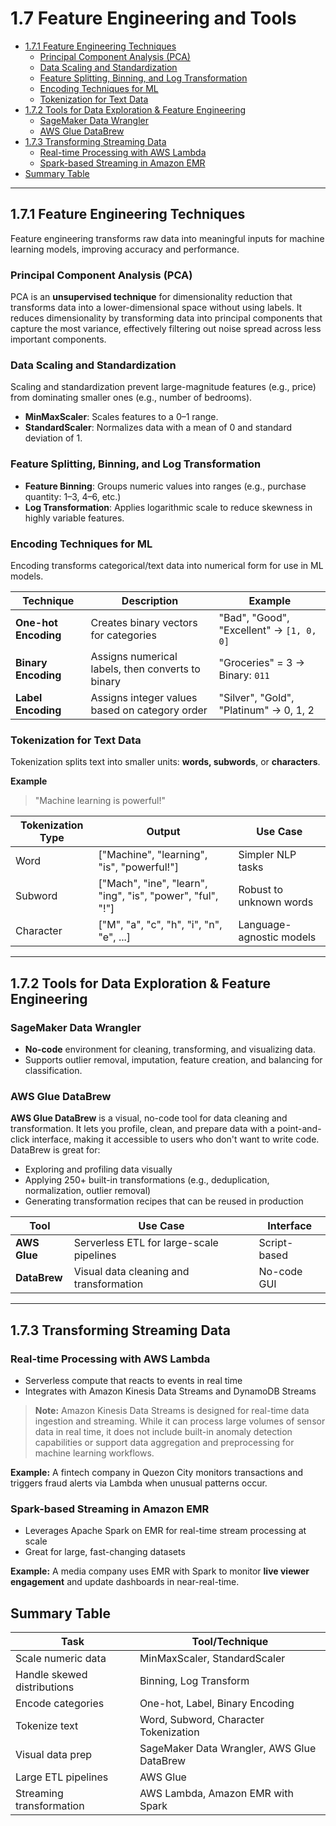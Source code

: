 

# 1.7 Feature Engineering and Tools

- [1.7.1 Feature Engineering Techniques](#171-feature-engineering-techniques)
  - [Principal Component Analysis (PCA)](#principal-component-analysis-pca)
  - [Data Scaling and Standardization](#data-scaling-and-standardization)
  - [Feature Splitting, Binning, and Log Transformation](#feature-splitting-binning-and-log-transformation)
  - [Encoding Techniques for ML](#encoding-techniques-for-ml)
  - [Tokenization for Text Data](#tokenization-for-text-data)
- [1.7.2 Tools for Data Exploration & Feature Engineering](#172-tools-for-data-exploration--feature-engineering)
  - [SageMaker Data Wrangler](#sagemaker-data-wrangler)
  - [AWS Glue DataBrew](#aws-glue-databrew)
- [1.7.3 Transforming Streaming Data](#173-transforming-streaming-data)
  - [Real-time Processing with AWS Lambda](#real-time-processing-with-aws-lambda)
  - [Spark-based Streaming in Amazon EMR](#spark-based-streaming-in-amazon-emr)
- [Summary Table](#summary-table)

---

## 1.7.1 Feature Engineering Techniques

Feature engineering transforms raw data into meaningful inputs for machine learning models, improving accuracy and performance.

### Principal Component Analysis (PCA)

PCA is an **unsupervised technique** for dimensionality reduction that transforms data into a lower-dimensional space without using labels. It reduces dimensionality by transforming data into principal components that capture the most variance, effectively filtering out noise spread across less important components.

### Data Scaling and Standardization

Scaling and standardization prevent large-magnitude features (e.g., price) from dominating smaller ones (e.g., number of bedrooms).

- **MinMaxScaler**: Scales features to a 0–1 range.
- **StandardScaler**: Normalizes data with a mean of 0 and standard deviation of 1.

### Feature Splitting, Binning, and Log Transformation

- **Feature Binning**: Groups numeric values into ranges (e.g., purchase quantity: 1–3, 4–6, etc.)
- **Log Transformation**: Applies logarithmic scale to reduce skewness in highly variable features.

### Encoding Techniques for ML

Encoding transforms categorical/text data into numerical form for use in ML models.

| Technique        | Description | Example |
|------------------|-------------|---------|
| **One-hot Encoding** | Creates binary vectors for categories | "Bad", "Good", "Excellent" → `[1, 0, 0]` |
| **Binary Encoding**  | Assigns numerical labels, then converts to binary | "Groceries" = 3 → Binary: `011` |
| **Label Encoding**   | Assigns integer values based on category order | "Silver", "Gold", "Platinum" → 0, 1, 2 |

### Tokenization for Text Data

Tokenization splits text into smaller units: **words, subwords**, or **characters**.


**Example**  

> "Machine learning is powerful!"

| Tokenization Type | Output                                 | Use Case                  |
|-------------------|----------------------------------------|---------------------------|
| Word              | ["Machine", "learning", "is", "powerful!"] | Simpler NLP tasks         |
| Subword           | ["Mach", "ine", "learn", "ing", "is", "power", "ful", "!"] | Robust to unknown words |
| Character         | ["M", "a", "c", "h", "i", "n", "e", ...]         | Language-agnostic models |
---
## 1.7.2 Tools for Data Exploration & Feature Engineering

### SageMaker Data Wrangler
- **No-code** environment for cleaning, transforming, and visualizing data.
- Supports outlier removal, imputation, feature creation, and balancing for classification.

### AWS Glue DataBrew

**AWS Glue DataBrew** is a visual, no-code tool for data cleaning and transformation. It lets you profile, clean, and prepare data with a point-and-click interface, making it accessible to users who don't want to write code. DataBrew is great for:
- Exploring and profiling data visually
- Applying 250+ built-in transformations (e.g., deduplication, normalization, outlier removal)
- Generating transformation recipes that can be reused in production

| Tool       | Use Case                                 | Interface    |
|------------|------------------------------------------|--------------|
| **AWS Glue** | Serverless ETL for large-scale pipelines | Script-based |
| **DataBrew** | Visual data cleaning and transformation  | No-code GUI  |
---
## 1.7.3 Transforming Streaming Data

### Real-time Processing with AWS Lambda
- Serverless compute that reacts to events in real time
- Integrates with Amazon Kinesis Data Streams and DynamoDB Streams

> **Note:** Amazon Kinesis Data Streams is designed for real-time data ingestion and streaming. While it can process large volumes of sensor data in real time, it does not include built-in anomaly detection capabilities or support data aggregation and preprocessing for machine learning workflows.

**Example:**
A fintech company in Quezon City monitors transactions and triggers fraud alerts via Lambda when unusual patterns occur.

### Spark-based Streaming in Amazon EMR
- Leverages Apache Spark on EMR for real-time stream processing at scale
- Great for large, fast-changing datasets

**Example:**
A media company uses EMR with Spark to monitor **live viewer engagement** and update dashboards in near-real-time.

## Summary Table

| Task                      | Tool/Technique                                      |
|---------------------------|-----------------------------------------------------|
| Scale numeric data        | MinMaxScaler, StandardScaler                        |
| Handle skewed distributions | Binning, Log Transform                            |
| Encode categories         | One-hot, Label, Binary Encoding                    |
| Tokenize text             | Word, Subword, Character Tokenization               |
| Visual data prep          | SageMaker Data Wrangler, AWS Glue DataBrew         |
| Large ETL pipelines       | AWS Glue                                            |
| Streaming transformation  | AWS Lambda, Amazon EMR with Spark                  |
